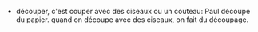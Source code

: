- découper, c'est couper avec des ciseaux ou un couteau: Paul découpe du papier.
  quand on découpe avec des ciseaux, on fait du découpage.